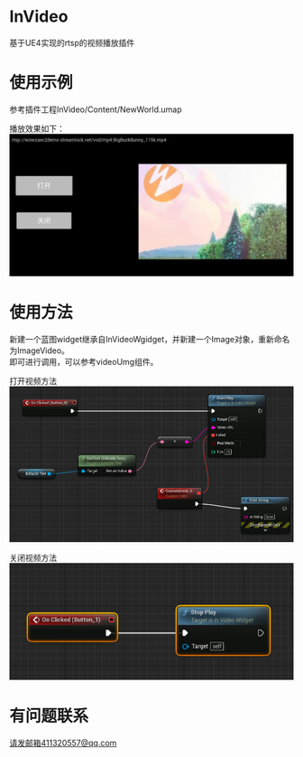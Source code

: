 # InVideo
基于UE4实现的rtsp的视频播放插件

# 使用示例

参考插件工程InVideo/Content/NewWorld.umap  

播放效果如下：  
![demo](./Images/demo.jpg) 


# 使用方法
新建一个蓝图widget继承自InVideoWgidget，并新建一个Image对象，重新命名为ImageVideo。  
即可进行调用，可以参考videoUmg组件。  

打开视频方法    
![startplay](./Images/startplay.jpg) 

关闭视频方法    
![stopplay](./Images/stopplay.jpg) 

# 有问题联系
请发邮箱411320557@qq.com  
